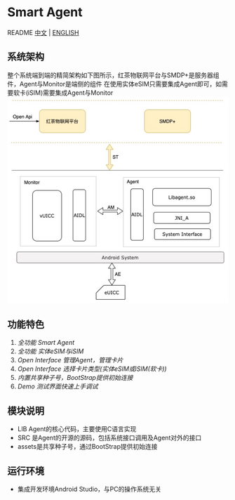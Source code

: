 # Smart Agent
README [中文](https://github.com/redteamobile/SmartAgent/blob/master-smart-agent/README.md) | [ENGLISH](https://github.com/redteamobile/SmartAgent/blob/master-smart-agent/README-EG.md) 


## 系统架构
整个系统端到端的精简架构如下图所示，红茶物联网平台与SMDP+是服务器组件，Agent与Monitor是端侧的组件
在使用实体eSIM只需要集成Agent即可，如需要软卡(iSIM)需要集成Agent与Monitor
![image](https://github.com/redteamobile/SmartAgent/blob/master-smart-agent/doc/img/system.jpg)

## 功能特色

1. *全功能 Smart Agent*
2. *全功能 实体eSIM与iSIM*
3. *Open Interface 管理Agent，管理卡片*
4. *Open Interface 选择卡片类型(实体eSIM或iSIM(软卡))*
5. *内置共享种子号，BootStrap提供初始连接*
6. *Demo 测试界面快速上手调试*

## 模块说明

* LIB Agent的核心代码，主要使用C语言实现
* SRC 是Agent的开源的源码，包括系统接口调用及Agent对外的接口
* assets是共享种子号，通过BootStrap提供初始连接

## 运行环境
* 集成开发环境Android Studio，与PC的操作系统无关